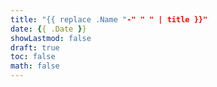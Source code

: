 ```yaml
---
title: "{{ replace .Name "-" " " | title }}"
date: {{ .Date }}
showLastmod: false
draft: true
toc: false
math: false
---
```



